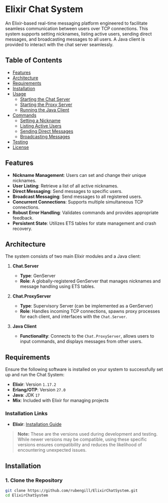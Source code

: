 # Elixir Chat System

An Elixir-based real-time messaging platform engineered to facilitate seamless communication between users over TCP connections. This system supports setting nicknames, listing active users, sending direct messages, and broadcasting messages to all users. A Java client is provided to interact with the chat server seamlessly.

## Table of Contents

- [Features](#features)
- [Architecture](#architecture)
- [Requirements](#requirements)
- [Installation](#installation)
- [Usage](#usage)
  - [Starting the Chat Server](#starting-the-chat-server)
  - [Starting the Proxy Server](#starting-the-proxy-server)
  - [Running the Java Client](#running-the-java-client)
- [Commands](#commands)
  - [Setting a Nickname](#setting-a-nickname)
  - [Listing Active Users](#listing-active-users)
  - [Sending Direct Messages](#sending-direct-messages)
  - [Broadcasting Messages](#broadcasting-messages)
- [Testing](#testing)
- [License](#license)

## Features

- **Nickname Management**: Users can set and change their unique nicknames.
- **User Listing**: Retrieve a list of all active nicknames.
- **Direct Messaging**: Send messages to specific users.
- **Broadcast Messaging**: Send messages to all registered users.
- **Concurrent Connections**: Supports multiple simultaneous TCP connections.
- **Robust Error Handling**: Validates commands and provides appropriate feedback.
- **Persistent State**: Utilizes ETS tables for state management and crash recovery.

## Architecture

The system consists of two main Elixir modules and a Java client:

1. **Chat.Server**
   - **Type**: GenServer
   - **Role**: A globally-registered GenServer that manages nicknames and message handling using ETS tables.

2. **Chat.ProxyServer**
   - **Type**: Supervisory Server (can be implemented as a GenServer)
   - **Role**: Handles incoming TCP connections, spawns proxy processes for each client, and interfaces with the `Chat.Server`.

3. **Java Client**
   - **Functionality**: Connects to the `Chat.ProxyServer`, allows users to input commands, and displays messages from other users.

## Requirements

Ensure the following software is installed on your system to successfully set up and run the Chat System:

- **Elixir**: Version `1.17.2`
- **Erlang/OTP**: Version `27.0`
- **Java**: JDK `17`
- **Mix**: Included with Elixir for managing projects

### Installation Links

- **Elixir**: [Installation Guide](https://elixir-lang.org/install.html)

> **Note:** These are the versions used during development and testing. While newer versions may be compatible, using these specific versions ensures compatibility and reduces the likelihood of encountering unexpected issues.

## Installation

### 1. Clone the Repository

```bash
git clone https://github.com/rubengill/ElixirChatSystem.git
cd ElixirChatSystem

